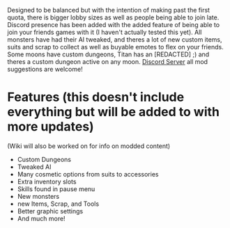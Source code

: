 Designed to be balanced but with the intention of making past the first quota, there is bigger lobby sizes as well as people being able to join late. Discord presence has been added with the added feature of being able to join your friends games with it (I haven't actually tested this yet). All monsters have had their AI tweaked, and theres a lot of new custom items, suits and scrap to collect as well as buyable emotes to flex on your friends. Some moons have custom dungeons, Titan has an [REDACTED] ;) and theres a custom dungeon active on any moon.
[Discord Server](https://discord.gg/tqRTBqDtxr) all mod suggestions are welcome!
# Features (this doesn't include everything but will be added to with more updates)
(Wiki will also be worked on for info on modded content)
- Custom Dungeons
- Tweaked AI
- Many cosmetic options from suits to accessories 
- Extra inventory slots
- Skills found in pause menu
- New monsters
- new Items, Scrap, and Tools
- Better graphic settings
- And much more!